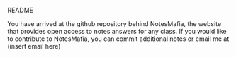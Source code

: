 README

You have arrived at the github repository behind NotesMafia, the website that provides open access to notes answers for any class. If you would like to contribute to NotesMafia, you can commit additional notes or email me at (insert email here)
